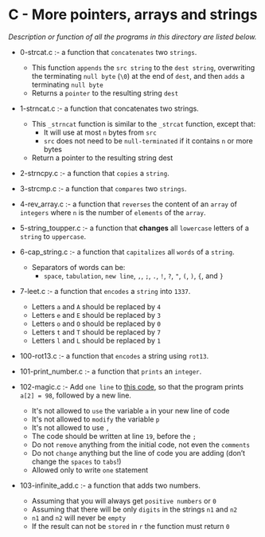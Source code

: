 # C - More pointers, arrays and strings

*Description or function of all the programs in this directory are listed below.*

* 0-strcat.c :- a function that `concatenates` two `strings`.
  * This function `appends` the `src string` to the `dest string`, overwriting the terminating `null byte` (`\0`) at the end of `dest`, and then `adds` a terminating `null byte`
  * Returns a `pointer` to the resulting string `dest`

* 1-strncat.c :- a function that concatenates two strings.
  * This `_strncat` function is similar to the `_strcat` function, except that:
    * It will use at most `n` bytes from `src`
    * `src` does not need to be `null-terminated` if it contains `n` or more bytes
  * Return a pointer to the resulting string dest

* 2-strncpy.c :- a function that `copies` a `string`.

* 3-strcmp.c :- a function that `compares` two `strings`.

* 4-rev_array.c :- a function that `reverses` the content of an `array` of `integers` where `n` is the number of `elements` of the `array`.

* 5-string_toupper.c :- a function that **changes** all `lowercase` letters of a `string` to `uppercase`.

* 6-cap_string.c :- a function that `capitalizes` all `words` of a `string`.
  * Separators of words can be:
    * `space`, `tabulation`, `new line`, `,`, `;`, `.`, `!`, `?`, `"`, `(`, `)`, `{`, and `}`

* 7-leet.c :- a function that `encodes` a `string` into `1337`.
  * Letters `a` and `A` should be replaced by `4`
  * Letters `e` and `E` should be replaced by `3`
  * Letters `o` and `O` should be replaced by `0`
  * Letters `t` and `T` should be replaced by `7`
  * Letters `l` and `L` should be replaced by `1`

* 100-rot13.c :- a function that `encodes` a string using `rot13`.

* 101-print_number.c :- a function that `prints` an `integer`.

* 102-magic.c :- Add `one line` to [this code](https://github.com/holbertonschool/make_magic_happen/blob/master/magic.c), so that the program prints `a[2] = 98`, followed by a new line.
  * It's not allowed to `use` the variable `a` in your new line of code
  * It's not allowed to `modify` the variable `p`
  * It's not allowed to use `,`
  * The code should be written at line `19`, before the `;`
  * Do not `remove` anything from the initial code, not even the `comments`
  * Do not `change` anything but the line of code you are adding (don’t change the `spaces` to `tabs`!)
  * Allowed only to write `one` statement

* 103-infinite_add.c :- a function that adds two numbers.
  * Assuming that you will always get `positive numbers` or `0`
  * Assuming that there will be only `digits` in the strings `n1` and `n2`
  * `n1` and `n2` will never be `empty`
  * If the result can not be `stored` in `r` the function must return `0`

